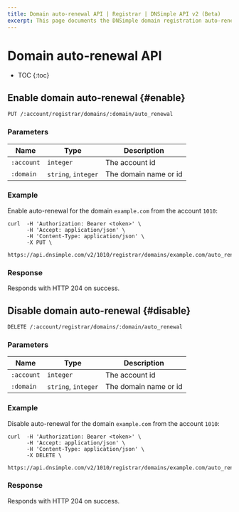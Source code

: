 ```yaml
---
title: Domain auto-renewal API | Registrar | DNSimple API v2 (Beta)
excerpt: This page documents the DNSimple domain registration auto-renewal API v2.
---
```


# Domain auto-renewal API

* TOC
{:toc}


## Enable domain auto-renewal {#enable}

    PUT /:account/registrar/domains/:domain/auto_renewal

### Parameters

Name | Type | Description
-----|------|------------
`:account` | `integer` | The account id
`:domain` | `string`, `integer` | The domain name or id

### Example

Enable auto-renewal for the domain `example.com` from the account `1010`:

    curl  -H 'Authorization: Bearer <token>' \
          -H 'Accept: application/json' \
          -H 'Content-Type: application/json' \
          -X PUT \
          https://api.dnsimple.com/v2/1010/registrar/domains/example.com/auto_renewal

### Response

Responds with HTTP 204 on success.


## Disable domain auto-renewal {#disable}

    DELETE /:account/registrar/domains/:domain/auto_renewal

### Parameters

Name | Type | Description
-----|------|------------
`:account` | `integer` | The account id
`:domain` | `string`, `integer` | The domain name or id

### Example

Disable auto-renewal for the domain `example.com` from the account `1010`:

    curl  -H 'Authorization: Bearer <token>' \
          -H 'Accept: application/json' \
          -H 'Content-Type: application/json' \
          -X DELETE \
          https://api.dnsimple.com/v2/1010/registrar/domains/example.com/auto_renewal

### Response

Responds with HTTP 204 on success.
